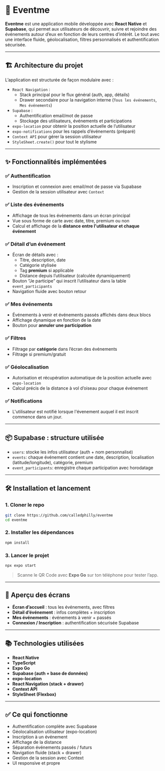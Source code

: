 
# 📱 Eventme

**Eventme** est une application mobile développée avec **React Native** et **Supabase**, qui permet aux utilisateurs de découvrir, suivre et rejoindre des événements autour d’eux en fonction de leurs centres d’intérêt. Le tout avec une interface fluide, géolocalisation, filtres personnalisés et authentification sécurisée.

---

## 🏗️ Architecture du projet

L’application est structurée de façon modulaire avec :

- `React Navigation` :
  - Stack principal pour le flux général (auth, app, détails)
  - Drawer secondaire pour la navigation interne (`Tous les événements`, `Mes événements`)
- `Supabase` :
  - Authentification email/mot de passe
  - Stockage des utilisateurs, événements et participations
- `expo-location` pour obtenir la position actuelle de l’utilisateur
- `expo-notifications` pour les rappels d’événements (préparé)
- `Context API` pour gérer la session utilisateur
- `StyleSheet.create()` pour tout le stylisme

---

## ✨ Fonctionnalités implémentées

### ✅ Authentification
- Inscription et connexion avec email/mot de passe via Supabase
- Gestion de la session utilisateur avec `Context`

### ✅ Liste des événements
- Affichage de tous les événements dans un écran principal
- Vue sous forme de carte avec date, titre, premium ou non
- Calcul et affichage de la **distance entre l'utilisateur et chaque événement**

### ✅ Détail d’un événement
- Écran de détails avec :
  - Titre, description, date
  - Catégorie stylisée
  - Tag **premium** si applicable
  - Distance depuis l’utilisateur (calculée dynamiquement)
- Bouton “Je participe” qui inscrit l’utilisateur dans la table `event_participants`
- Navigation fluide avec bouton retour

### ✅ Mes événements
- Événements à venir et événements passés affichés dans deux blocs
- Affichage dynamique en fonction de la date
- Bouton pour **annuler une participation**

### ✅ Filtres
- Filtrage par **catégorie** dans l’écran des événements
- Filtrage si premium/gratuit

### ✅ Géolocalisation
- Autorisation et récupération automatique de la position actuelle avec `expo-location`
- Calcul précis de la distance à vol d’oiseau pour chaque événement

### ✅ Notifications
- L'utilisateur est notifié lorsque l'évenement auquel il est inscrit commence dans un jour.

---

## 📦 Supabase : structure utilisée

- `users`: stocke les infos utilisateur (auth + nom personnalisé)
- `events`: chaque événement contient une date, description, localisation (latitude/longitude), catégorie, premium
- `event_participants`: enregistre chaque participation avec horodatage

---

## 🛠 Installation et lancement

### 1. Cloner le repo

```bash
git clone https://github.com/calledphilly/eventme
cd eventme
```

### 2. Installer les dépendances

```bash
npm install
```

### 3. Lancer le projet

```bash
npx expo start
```

> Scanne le QR Code avec **Expo Go** sur ton téléphone pour tester l’app.

---

## 📸 Aperçu des écrans

- **Écran d’accueil** : tous les événements, avec filtres
- **Détail d’événement** : infos complètes + inscription
- **Mes événements** : événements à venir + passés
- **Connexion / Inscription** : authentification sécurisée Supabase

---

## 📚 Technologies utilisées

- **React Native**
- **TypeScript**
- **Expo Go**
- **Supabase (auth + base de données)**
- **expo-location**
- **React Navigation (stack + drawer)**
- **Context API**
- **StyleSheet (Flexbox)**

---

## ✅ Ce qui fonctionne

- Authentification complète avec Supabase
- Géolocalisation utilisateur (expo-location)
- Inscription à un événement
- Affichage de la distance
- Séparation événements passés / futurs
- Navigation fluide (stack + drawer)
- Gestion de la session avec Context
- UI responsive et propre
